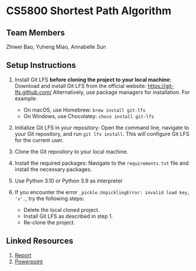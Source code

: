 # CS5800 Shortest Path Algorithm

## Team Members

Zhiwei Bao, Yuheng Miao, Annabelle Sun

## Setup Instructions

1. Install Git LFS **before cloning the project to your local machine**:
   Download and install Git LFS from the official website: https://git-lfs.github.com/
   Alternatively, use package managers for installation. For example:

    - On macOS, use Homebrew: `brew install git-lfs`
    - On Windows, use Chocolatey: `choco install git-lfs`

2. Initialize Git LFS in your repository:
   Open the command line, navigate to your Git repository, and run `git lfs install`. This
   will configure Git LFS for the current user.

3. Clone the Git repository to your local machine.

4. Install the required packages:
   Navigate to the `requirements.txt` file and install the necessary packages.

5. Use Python 3.10 or Python 3.9 as interpreter
6. If you encounter the error `_pickle.UnpicklingError: invalid load key, 'v'.`, try the
   following steps:
    - Delete the local cloned project.
    - Install Git LFS as described in step 1.
    - Re-clone the project.

## Linked Resources

1. [Report](https://docs.google.com/document/d/1K0UoZghYY9QWl8vXgW5-C-QY2kXM8zn4P9DxKYbEjsY/edit?usp=sharing)
2. [Powerpoint](https://docs.google.com/presentation/d/1E4bCy00dCJ0o2hTYw62VaNijNv99XM2XeoDUOCVCzvo/edit?usp=sharing)
